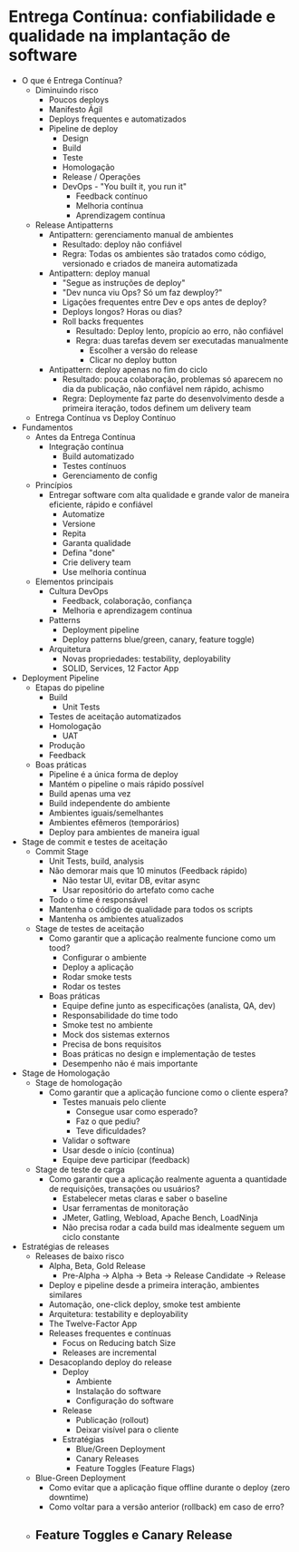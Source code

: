 # Entrega Contínua: confiabilidade e qualidade na implantação de software

- O que é Entrega Contínua?
	- Diminuindo risco
		- Poucos deploys
		- Manifesto Ágil
		- Deploys frequentes e automatizados
		- Pipeline de deploy
			- Design
			- Build
			- Teste
			- Homologação
			- Release / Operações
			- DevOps - "You built it, you run it"
				- Feedback contínuo
				- Melhoria contínua
				- Aprendizagem contínua
	- Release Antipatterns
		- Antipattern: gerenciamento manual de ambientes
			- Resultado: deploy não confiável
			- Regra: Todas os ambientes são tratados como código, versionado e criados de maneira automatizada
		- Antipattern: deploy manual
			- "Segue as instruções de deploy"
			- "Dev nunca viu Ops? Só um faz dewploy?"
			- Ligações frequentes entre Dev e ops antes de deploy?
			- Deploys longos? Horas ou dias?
			- Roll backs frequentes
				- Resultado: Deploy lento, propício ao erro, não confiável
				- Regra: duas tarefas devem ser executadas manualmente
					- Escolher a versão do release
					- Clicar no deploy button
		- Antipattern: deploy apenas no fim do ciclo
			- Resultado: pouca colaboração, problemas só aparecem no dia da publicação, não confiável nem rápido, achismo
			- Regra: Deploymente faz parte do desenvolvimento desde a primeira iteração, todos definem um delivery team
	- Entrega Contínua vs Deploy Contínuo
- Fundamentos
	- Antes da Entrega Contínua
		- Integração contínua
			- Build automatizado
			- Testes contínuos
			- Gerenciamento de config
	- Princípios
		- Entregar software com alta qualidade e grande valor de maneira eficiente, rápido e confiável
			- Automatize
			- Versione
			- Repita
			- Garanta qualidade
			- Defina "done"
			- Crie delivery team
			- Use melhoria contínua
	- Elementos principais
		- Cultura DevOps
			- Feedback, colaboração, confiança
			- Melhoria e aprendizagem contínua
		- Patterns
			- Deployment pipeline
			- Deploy patterns blue/green, canary, feature toggle)
		- Arquitetura
			- Novas propriedades: testability, deployability
			- SOLID, Services, 12 Factor App
- Deployment Pipeline
	- Etapas do pipeline
		- Build 
			- Unit Tests
		- Testes de aceitação automatizados
		- Homologação
			- UAT
		- Produção
		- Feedback
	- Boas práticas
		- Pipeline é a única forma de deploy
		- Mantém o pipeline o mais rápido possível
		- Build apenas uma vez
		- Build independente do ambiente
		- Ambientes iguais/semelhantes
		- Ambientes efêmeros (temporários)
		- Deploy para ambientes de maneira igual
- Stage de commit e testes de aceitação
	- Commit Stage
		- Unit Tests, build, analysis
		- Não demorar mais que 10 minutos (Feedback rápido)
			- Não testar UI, evitar DB, evitar async
			- Usar repositório do artefato como cache
		- Todo o time é responsável
		- Mantenha o código de qualidade para todos os scripts
		- Mantenha os ambientes atualizados
	- Stage de testes de aceitação
		- Como garantir que a aplicação realmente funcione como um tood?
			- Configurar o ambiente
			- Deploy a aplicação
			- Rodar smoke tests
			- Rodar os testes
		- Boas práticas
			- Equipe define junto as especificações (analista, QA, dev)
			- Responsabilidade do time todo
			- Smoke test no ambiente
			- Mock dos sistemas externos
			- Precisa de bons requisitos
			- Boas práticas no design e implementação de testes
			- Desempenho não é mais importante
- Stage de Homologação
	- Stage de homologação
		- Como garantir que a aplicação funcione como o cliente espera?
			- Testes manuais pelo cliente
				- Consegue usar como esperado?
				- Faz o que pediu?
				- Teve dificuldades?
			- Validar o software
			- Usar desde o início (contínua)
			- Equipe deve participar (feedback)
	- Stage de teste de carga
		- Como garantir que a aplicação realmente aguenta a quantidade de requisições, transações ou usuários?
			- Estabelecer metas claras e saber o baseline
			- Usar ferramentas de monitoração
			- JMeter, Gatling, Webload, Apache Bench, LoadNinja
			- Não precisa rodar a cada build mas idealmente seguem um ciclo constante 
- Estratégias de releases
	- Releases de baixo risco
		- Alpha, Beta, Gold Release
			- Pre-Alpha -> Alpha -> Beta -> Release Candidate -> Release
		- Deploy e pipeline desde a primeira interação, ambientes similares
		- Automação, one-click deploy, smoke test ambiente
		- Arquitetura: testability e deployability
		- The Twelve-Factor App
		- Releases frequentes e contínuas
			- Focus on Reducing batch Size
			- Releases are incremental
		- Desacoplando deploy do release
			- Deploy
				- Ambiente
				- Instalação do software
				- Configuração do software
			- Release 
				- Publicação (rollout)
				- Deixar visível para o cliente
			- Estratégias
				- Blue/Green Deployment
				- Canary Releases
				- Feature Toggles (Feature Flags)
	- Blue-Green Deployment
		- Como evitar que a aplicação fique offline durante o deploy (zero downtime)
		- Como voltar para a versão anterior (rollback) em caso de erro?
	- Feature Toggles e Canary Release
		- 